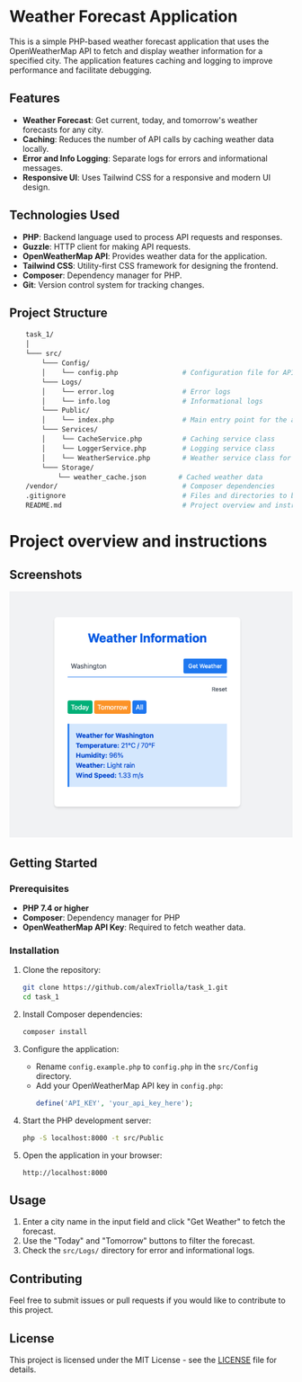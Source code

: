# Weather Forecast Application

This is a simple PHP-based weather forecast application that uses the OpenWeatherMap API to fetch and display weather information for a specified city. The application features caching and logging to improve performance and facilitate debugging.

## Features

- **Weather Forecast**: Get current, today, and tomorrow's weather forecasts for any city.
- **Caching**: Reduces the number of API calls by caching weather data locally.
- **Error and Info Logging**: Separate logs for errors and informational messages.
- **Responsive UI**: Uses Tailwind CSS for a responsive and modern UI design.

## Technologies Used

- **PHP**: Backend language used to process API requests and responses.
- **Guzzle**: HTTP client for making API requests.
- **OpenWeatherMap API**: Provides weather data for the application.
- **Tailwind CSS**: Utility-first CSS framework for designing the frontend.
- **Composer**: Dependency manager for PHP.
- **Git**: Version control system for tracking changes.

## Project Structure

```bash
    task_1/
    │
    └─── src/
        └─── Config/
        │    └── config.php                # Configuration file for API keys and settings
        └─── Logs/
        │    └── error.log                 # Error logs
        │    └── info.log                  # Informational logs
        └─── Public/
        │    └── index.php                 # Main entry point for the application
        └─── Services/
        │    └── CacheService.php          # Caching service class
        │    └── LoggerService.php         # Logging service class
        │    └── WeatherService.php        # Weather service class for API interaction
        └─── Storage/
            └── weather_cache.json        # Cached weather data
    /vendor/                               # Composer dependencies
    .gitignore                             # Files and directories to be ignored by Git
    README.md                              # Project overview and instructions
```

# Project overview and instructions

## Screenshots

![Weather App Screenshot](screenshots/weather-app.png)


## Getting Started

### Prerequisites

- **PHP 7.4 or higher**
- **Composer**: Dependency manager for PHP
- **OpenWeatherMap API Key**: Required to fetch weather data.

### Installation

1. Clone the repository:
    ```bash
    git clone https://github.com/alexTriolla/task_1.git
    cd task_1
    ```

2. Install Composer dependencies:
    ```bash
    composer install
    ```

3. Configure the application:
   - Rename `config.example.php` to `config.php` in the `src/Config` directory.
   - Add your OpenWeatherMap API key in `config.php`:
     ```php
     define('API_KEY', 'your_api_key_here');
     ```

4. Start the PHP development server:
    ```bash
    php -S localhost:8000 -t src/Public
    ```

5. Open the application in your browser:
    ```
    http://localhost:8000
    ```

## Usage

1. Enter a city name in the input field and click "Get Weather" to fetch the forecast.
2. Use the "Today" and "Tomorrow" buttons to filter the forecast.
3. Check the `src/Logs/` directory for error and informational logs.

## Contributing

Feel free to submit issues or pull requests if you would like to contribute to this project.

## License

This project is licensed under the MIT License - see the [LICENSE](LICENSE) file for details.


